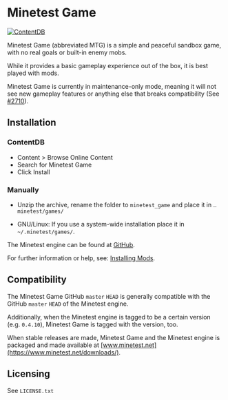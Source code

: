 # Minetest Game

[![ContentDB](https://content.minetest.net/packages/Minetest/minetest_game/shields/title/)](https://content.minetest.net/packages/Minetest/minetest_game/)

Minetest Game (abbreviated MTG) is a simple and peaceful sandbox game, with no
real goals or built-in enemy mobs.

While it provides a basic gameplay experience out of the box, it is best played
with mods.

Minetest Game is currently in maintenance-only mode, meaning it will not see new
gameplay features or anything else that breaks compatibility (See
[#2710](https://github.com/minetest/minetest_game/issues/2710)).

## Installation

### ContentDB

* Content > Browse Online Content
* Search for Minetest Game
* Click Install

### Manually

- Unzip the archive, rename the folder to `minetest_game` and
place it in .. `minetest/games/`

- GNU/Linux: If you use a system-wide installation place it in `~/.minetest/games/`.

The Minetest engine can be found at [GitHub](https://github.com/minetest/minetest).

For further information or help, see: [Installing Mods](https://wiki.minetest.net/Installing_Mods).

## Compatibility

The Minetest Game GitHub `master` `HEAD` is generally compatible with the GitHub
`master` `HEAD` of the Minetest engine.

Additionally, when the Minetest engine is tagged to be a certain version (e.g.
`0.4.10`), Minetest Game is tagged with the version, too.

When stable releases are made, Minetest Game and the Minetest engine is packaged
and made available at [www.minetest.net](https://www.minetest.net/downloads/).

## Licensing

See `LICENSE.txt`
